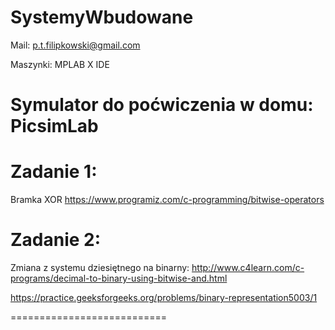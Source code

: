 # SystemyWbudowane
Mail:
p.t.filipkowski@gmail.com

Maszynki:
MPLAB X IDE

Symulator do poćwiczenia w domu:
PicsimLab
===========================
Zadanie 1:
===========================
Bramka XOR
https://www.programiz.com/c-programming/bitwise-operators

Zadanie 2:
===========================
Zmiana z systemu dziesiętnego na binarny:
http://www.c4learn.com/c-programs/decimal-to-binary-using-bitwise-and.html
 
https://practice.geeksforgeeks.org/problems/binary-representation5003/1

===========================
